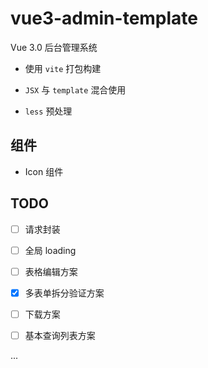 # vue3-admin-template

Vue 3.0 后台管理系统

- 使用 `vite` 打包构建

- `JSX` 与 `template` 混合使用

- `less` 预处理

## 组件

- Icon 组件

## TODO

- [ ] 请求封装

- [ ] 全局 loading

- [ ] 表格编辑方案

- [x] 多表单拆分验证方案

- [ ] 下载方案

- [ ] 基本查询列表方案

...


